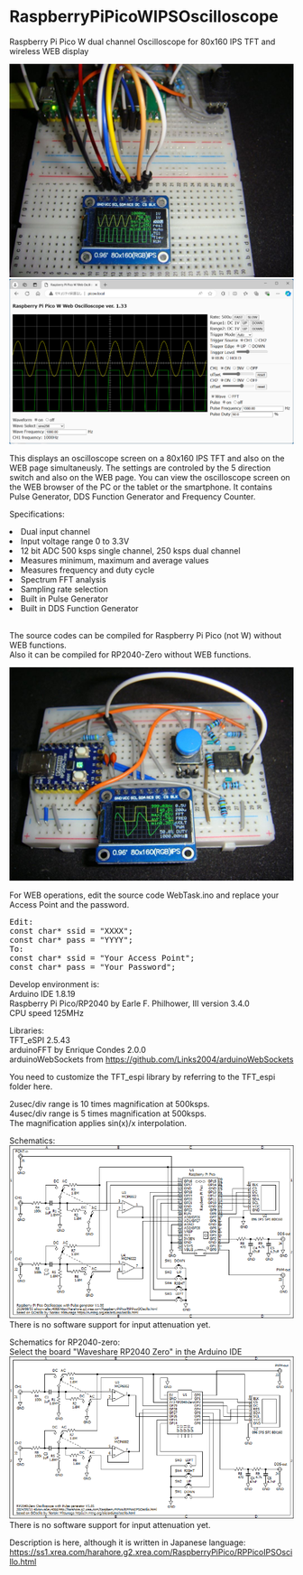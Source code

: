 # RaspberryPiPicoWIPSOscilloscope
Raspberry Pi Pico W dual channel Oscilloscope for 80x160 IPS TFT and wireless WEB display

<img src="DSC03505.jpg">
<img src="RPPicoWEBIPS.png">

This displays an oscilloscope screen on a 80x160 IPS TFT and also on the WEB page simultaneusly.
The settings are controled by the 5 direction switch and also on the WEB page.
You can view the oscilloscope screen on the WEB browser of the PC or the tablet or the smartphone.
It contains Pulse Generator, DDS Function Generator and Frequency Counter.

Specifications:
<li>Dual input channel</li>
<li>Input voltage range 0 to 3.3V</li>
<li>12 bit ADC 500 ksps single channel, 250 ksps dual channel</li>
<li>Measures minimum, maximum and average values</li>
<li>Measures frequency and duty cycle</li>
<li>Spectrum FFT analysis</li>
<li>Sampling rate selection</li>
<li>Built in Pulse Generator</li>
<li>Built in DDS Function Generator</li>
<br>

The source codes can be compiled for Raspberry Pi Pico (not W) without WEB functions.<br>
Also it can be compiled for RP2040-Zero without WEB functions.

<img src="DSC03508.jpg">

For WEB operations, edit the source code WebTask.ino and replace your Access Point and the password.
<pre>
Edit:
const char* ssid = "XXXX";
const char* pass = "YYYY";
To:
const char* ssid = "Your Access Point";
const char* pass = "Your Password";
</pre>

Develop environment is:<br>
Arduino IDE 1.8.19<br>
Raspberry Pi Pico/RP2040 by Earle F. Philhower, III version 3.4.0<br>
CPU speed 125MHz<br>

Libraries:<br>
TFT_eSPI 2.5.43<br>
arduinoFFT by Enrique Condes 2.0.0<br>
arduinoWebSockets from https://github.com/Links2004/arduinoWebSockets

You need to customize the TFT_espi library by referring to the TFT_espi folder here.

2usec/div range is 10 times magnification at 500ksps.<br>
4usec/div range is 5 times magnification at 500ksps.<br>
The magnification applies sin(x)/x interpolation.

Schematics:<br>
<img src="RPPicoIPSOscillo.png"><br>
There is no software support for input attenuation yet.

Schematics for RP2040-zero:<br>
Select the board "Waveshare RP2040 Zero" in the Arduino IDE<br>
<img src="RP2040ZeroIPSOscillo.png"><br>
There is no software support for input attenuation yet.

Description is here, although it is written in Japanese language:
https://ss1.xrea.com/harahore.g2.xrea.com/RaspberryPiPico/RPPicoIPSOscillo.html
